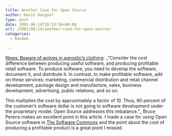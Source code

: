 ```yaml
---
title: Another Case for Open Source
author: Kevin Dangoor
type: post
date: 2001-06-14T18:53:56+00:00
url: /2001/06/14/another-case-for-open-source/
categories:
  - Random

---
```

[News: Beware of wolves in agnostic&#8217;s clothing][1]: _&#8220;Consider the cost difference between producing useful software, and producing profitable retail software. To produce software, you need to develop the software, document it, and distribute it. In contrast, to make profitable software, add on these services: marketing, commercial distribution and retail channel development, package design and manufacture, sales, business development, advertising, public relations, and so on.
  
<!--more-->


  
This multiplies the cost by approximately a factor of 10. Thus, 90 percent of the customer&#8217;s software dollar is not going to software development under the proprietary model. Open Source addresses this imbalance.&#8221;_ Bruce Perens makes an excellent point in this article. I made a case for using Open Source software in [The Software Commons][2] and the point about the cost of producing a profitable product is a great point I missed.

 [1]: http://www.zdnet.com/zdnn/stories/comment/0,5859,2775027,00.html
 [2]: article.php?sid=4